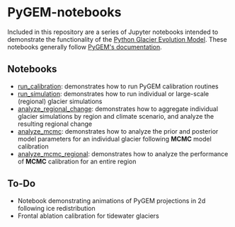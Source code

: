 # PyGEM-notebooks
Included in this repository are a series of Jupyter notebooks intended to demonstrate the functionality of the [Python Glacier Evolution Model](https://github.com/drounce/PyGEM). These notebooks generally follow [PyGEM's documentation](https://pygem.readthedocs.io/en/latest/).

## Notebooks
- [run_calibration](https://github.com/btobers/PyGEM-notebooks/blob/main/run_calibration.ipynb): demonstrates how to run PyGEM calibration routines<br>
- [run_simulation](https://github.com/btobers/PyGEM-notebooks/blob/main/run_simulation.ipynb): demonstrates how to run individual or large-scale (regional) glacier simulations<br>
- [analyze_regional_change](https://github.com/btobers/PyGEM-notebooks/blob/main/analyze_regional_change.ipynb): demonstrates how to aggregate individual glacier simulations by region and climate scenario, and analyze the resulting regional change<br>
- [analyze_mcmc](https://github.com/btobers/PyGEM-notebooks/blob/main/analyze_mcmc.ipynb): demonstrates how to analyze the prior and posterior model parameters for an individual glacier following **MCMC** model calibration<br>
- [analyze_mcmc_regional](https://github.com/btobers/PyGEM-notebooks/blob/main/analyze_mcmc_regional.ipynb): demonstrates how to analyze the performance of **MCMC** calibration for an entire region<br>

## To-Do
- Notebook demonstrating animations of PyGEM projections in 2d following ice redistribution
- Frontal ablation calibration for tidewater glaciers
